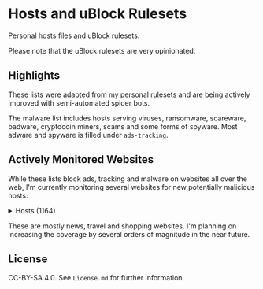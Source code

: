 # Hosts and uBlock Rulesets

Personal hosts files and uBlock rulesets.

Please note that the uBlock rulesets are very opinionated.

## Highlights

These lists were adapted from my personal rulesets and are being actively improved with semi-automated spider bots.

The malware list includes hosts serving viruses, ransomware, scareware, badware, cryptocoin miners, scams and some forms of spyware. Most adware and spyware is filled under `ads-tracking`.

## Actively Monitored Websites

While these lists block ads, tracking and malware on websites all over the web, I'm currently monitoring several websites for new potentially malicious hosts:

<details>
    <summary>Hosts (1164)</summary>

    123contactform.com
    123formbuilder.com
    123milhas.com
    1337x.to
    1password.com
    3blue1brown.com
    500px.com
    707.pt
    9to5mac.com
    aa.com
    aa.net.uk
    aaas.org
    abc.net.au
    abcnews.go.com
    abola.pt
    about.gitlab.com
    about.sourcegraph.com
    abuseipdb.com
    academia.edu
    accessibilityserver.org
    accounts.google.co.uk
    accounts.google.pt
    accounts.youtube.com
    acer.com
    acessibilidade.gov.pt
    acesso.gov.pt
    activobank.pt
    adaway.org
    addons.mozilla.org
    adobe.com
    adyen.com
    aeroflot.ru
    affirm.com
    aidn.jp
    airasia.com
    airbnb.co.uk
    airbnb.com
    airbnb.com.sg
    airbnb.pt
    aircanada.com
    airfrance.fr
    akamai.com
    alaskaair.com
    aldi.co.uk
    aldi.pt
    alexametrics.com
    alienvault.com
    aliexpress.com
    alipay.com
    aljazeera.com
    all-about-photo.com
    allegiantair.com
    allsides.com
    alltrails.com
    allure.com
    altice-empresas.pt
    amadeus.com
    amadeus.net
    amazon.co.jp
    amazon.co.uk
    amazon.com
    amazon.com.br
    amazon.de
    amazon.es
    amazon.fr
    amazon.in
    ambicular.com
    americanairlines.co.uk
    ana.co.jp
    anacom.pt
    anandtech.com
    anchor.fm
    androidauthority.com
    androidpolice.com
    anyvan.com
    apache.org
    apachecon.com
    apai.org.pt
    apple.com
    apps.evozi.com
    appsecvillage.com
    architecturaldigest.com
    archive.org
    arewewebyet.org
    argos.co.uk
    arstechnica.com
    art42.net
    asciinema.org
    asoftmurmur.com
    atlassian.com
    att.com
    audible.co.uk
    audible.com
    audiobooks.co.uk
    audiobooks.com
    autofoco.pt
    aviasales.ru
    aws.amazon.com
    azores.gov.pt
    backblaze.com
    baidu.com
    bbc.co.uk
    bbc.com
    ben-evans.com
    bertrand.pt
    bing.com
    binvis.io
    bit.ly
    bitbucket.org
    bitly.com
    bitwarden.com
    blender.org
    blog.cloudflare.com
    blog.disqus.com
    blog.feedly.com
    blog.golang.org
    blog.google
    blog.moneysavingexpert.com
    blog.mozilla.org
    blog.unmind.com
    blogger.com
    blogspot.com
    bloomandwild.com
    bloomberg.com
    blueapron.com
    bluestacks.com
    bomcondutor.pt
    bonappetit.com
    booking.com
    boots.com
    boston.com
    bostonglobe.com
    bot.land
    brilliant.org
    britishairways.com
    browsealoud.com
    browser-update.org
    browserstack.com
    bsideslisbon.org
    businessinsider.com
    buzzfeed.com
    buzzfeednews.com
    bytecodealliance.org
    cafe24.com
    calendar.google.com
    calzedonia.com
    caniuse.com
    caniuse.rs
    canva.com
    capitaloneshopping.com
    carbon.now.sh
    carbonmade.com
    careers.google.com
    careers.microsoft.com
    cars.com
    cbs.com
    cbsnews.com
    cctv.pt
    cdbaby.com
    cdiscount.com
    censys.io
    cgd.pt
    championat.com
    changelog.com
    cheapoair.com
    cheats.rs
    checkr.com
    chess.com
    chrome.google.com
    cio.com
    clickup.com
    clockify.me
    cloudconvert.com
    cloudflare.com
    cloudflare.design
    cloudinary.com
    cmjornal.pt
    cnbc.com
    cnet.com
    cnn.com
    cntraveler.com
    codacy.com
    code.org
    codewars.com
    cogweb.pt
    cointelegraph.com
    colorbox.io
    commandlinefu.com
    commitstrip.com
    commoncrawl.org
    confraria.ap2si.org
    consumerreports.org
    contacts.google.com
    continente.pt
    cookpad.com
    coursera.org
    courses.edx.org
    covid.randox.com
    cox.com
    crane.aero
    crates.io
    creativecommons.org
    crowdin.com
    crt.sh
    crxcavator.io
    crypto.stanford.edu
    crypto101.io
    cryptohack.org
    cryptopals.com
    cs155.stanford.edu
    csdn.net
    csp-evaluator.withgoogle.com
    cssgridgarden.com
    ctt.pt
    cuf.pt
    curbed.com
    d3js.org
    dagospia.com
    dailymail.co.uk
    dailymotion.com
    dancres.github.io
    danielmiessler.com
    daraz.pk
    daringfireball.net
    darksky.net
    dash.cloudflare.com
    datadoghq.com
    datatracker.ietf.org
    de.foursquare.com
    decathlon.co.uk
    deciem.com
    deepl.com
    defense.gov
    degiro.co.uk
    dehashed.com
    delta.com
    devdocs.io
    developer.android.com
    developer.mozilla.org
    developers.google.com
    developers.googleblog.com
    developers.whatismybrowser.com
    dezeen.com
    dezeenjobs.com
    dgs.pt
    dicionario.priberam.org
    dictionary.com
    digicert.com
    digitalocean.com
    digitaltrends.com
    dilbert.com
    dinheirovivo.pt
    discord.com
    discourse.org
    disqus.com
    dithering.fm
    dmca.com
    dn.pt
    dnsdumpster.com
    dnsleaktest.com
    dnslytics.com
    dnsspy.io
    doaj.org
    doc.rust-lang.org
    docker.com
    docs.google.com
    docs.rs
    docusign.com
    domaintools.com
    doubleclick.net
    doutorfinancas.pt
    download.lineageos.org
    dpreview.com
    draw.io
    dreamhost.com
    drive.google.com
    dropbox.com
    drudgereport.com
    duckduckgo.com
    dxomark.com
    easyeda.com
    easyjet.com
    easylist.to
    ebay.co.uk
    ebay.com
    econlib.org
    economist.com
    ecustomeropinions.com
    edition.cnn.com
    edreams.com
    edx.org
    eff.org
    emailprivacytester.com
    emirates.com
    emma-mattress.co.uk
    emma-sleep.co.uk
    empresashoje.pt
    en.gravatar.com
    en.m.wikipedia.org
    en.wikipedia.org
    engadget.com
    eonenergy.com
    epicurious.com
    eportugal.gov.pt
    eqinvestors.co.uk
    eschersket.ch
    espn.com
    etrade.com
    etsy.com
    europa.eu
    eventbrite.com
    ewg.org
    example.com
    excalidraw.com
    exercism.org
    expedia.com
    expedia.de
    explainshell.com
    exponent.fm
    express.co.uk
    expresso-digital.pt
    expresso.pt
    f-droid.org
    fabricadestartups.com
    facebook.com
    fakespot.com
    fanboy.co.nz
    fandom.com
    farefirst.com
    fasterthanli.me
    fastmail.com
    fbcdn.net
    fca.pt
    fcm.unl.pt
    fct.pt
    fct.unl.pt
    feedly.com
    figma.com
    firefox.com
    fisheyemagazine.fr
    fivethirtyeight.com
    flattr.com
    flexboxfroggy.com
    flickr.com
    flightaware.com
    flightics.com
    flightio.com
    flightradar24.com
    flyfrontier.com
    flypgs.com
    flytap.com
    fnac.pt
    fool.com
    forbes.com
    forestadmin.com
    formstack.com
    forum.xda-developers.com
    forwardemail.net
    foursquare.com
    foxbusiness.com
    foxnews.com
    foxsports.com
    fracz.com
    freedom.press
    freephonenum.com
    freetrade.io
    frida.re
    frontiersin.org
    frutafeia.pt
    fundacao.vodafone.pt
    fundingchoices.google.com
    g2.com
    gatsbyjs.com
    gatsbyjs.org
    gawker.com
    gchq.github.io
    geeksforgeeks.org
    getpostman.com
    getpushmonkey.com
    getweeklyupdate.com
    getzola.org
    gfycat.com
    ghost.org
    giftsear.ch
    gimp.org
    giphy.com
    gist.github.com
    gitbook.com
    gitcdn.xyz
    gitexplorer.com
    github.blog
    github.com
    github.community
    github.io
    gitlab.com
    gitter.im
    gizmodo.com
    glamour.com
    glamour.es
    glassdoor.co.uk
    glassdoor.com
    glazestock.com
    globalfree.net
    globalmediagroup.pt
    globo.com
    go.dev
    goal.com
    godaddy.com
    gofundme.com
    goindigo.in
    golang.org
    goo.gl
    goodreads.com
    google-analytics.com
    google.ca
    google.co.in
    google.co.uk
    google.com
    google.com.hk
    google.cz
    google.ie
    google.pt
    googleadservices.com
    googlepages.com
    googlesyndication.com
    googletagmanager.com
    googleusercontent.com
    googlevideo.com
    gov.uk
    gpathand.nhs.uk
    gq.com
    gqportugal.pt
    grafana.com
    grammarly.com
    grapheneos.org
    graphicsprings.com
    gravatar.com
    greenhouse.io
    gsmarena.com
    gtdfh.branchable.com
    gtdfh.liw.fi
    gtmetrix.com
    guiadooeste.pt
    gulbenkian.pt
    gulfnews.com
    gumtree.com
    gutenberg.org
    haaretz.co.il
    haaretz.com
    hackaday.com
    hackerone.com
    hackerrank.com
    hackertarget.com
    hacks.mozilla.org
    hagglezon.com
    hardenize.com
    haskell.org
    hasura.io
    hcaptcha.com
    hellofresh.co.uk
    help.instagram.com
    help.steampowered.com
    help.twitter.com
    hemingwayapp.com
    herbie.uwplse.org
    hermanmiller.com
    hetzner.com
    hire.google.com
    hl.co.uk
    homeaway.pt
    hosts-file.net
    hotels.com
    howsmyssl.com
    howtogeek.com
    hstspreload.org
    html5box.com
    httpbin.org
    https-rulesets.org
    httpstatuses.com
    httptoolkit.tech
    huffingtonpost.com
    huffpost.com
    humblebundle.com
    hwg.org
    hyperoptic.com
    iberia.com
    icomoon.io
    idealista.pt
    ieftimov.com
    ietf.org
    ifixit.com
    ijg.org
    ikea.com
    imagemagick.org
    imdb.com
    imovirtual.com
    imperial.ac.uk
    in.gov
    indeed.co.uk
    indeed.com
    independent.co.uk
    indiatoday.in
    indiehackers.com
    inquirer.com
    insect.sh
    insightexpressai.com
    instagram.com
    instant.page
    intensedebate.com
    intercom.com
    interviewcake.com
    interviewing.io
    intimissimi.com
    invaluable.com
    investor.vanguard.com
    investors.com
    iobit.com
    iol.pt
    ipfs.io
    ipinfo.io
    ipleak.net
    ipredictive.com
    islington.gov.uk
    isthereanydeal.com
    iwantmyname.com
    iz.ru
    jal.co.jp
    jazzkeys.plan8.co
    jd.com
    jetblue.com
    jetstar.com
    jn.pt
    jobs.nhs.uk
    johnlewis.com
    joindiaspora.com
    joinhoney.com
    joinmastodon.org
    jornaldenegocios.pt
    jrvidal.github.io
    jsfiddle.net
    jsonwebtoken.io
    juntadeandalucia.es
    jvns.ca
    jwt.io
    kaleido.ai
    kayak.com
    kayak.pt
    keybase.io
    keybr.com
    khanacademy.org
    kickstarter.com
    kinja.com
    kitchenstories.com
    kiwi.com
    kiwico.com
    kriesi.at
    krisp.ai
    kuantokusta.pt
    languagetool.org
    latam.com
    latestdeals.co.uk
    latimes.com
    lawsofux.com
    layoutit.com
    learnxinyminutes.com
    leetcode.com
    lennyletter.com
    letras.ulisboa.pt
    lettersofnote.com
    levels.fyi
    lib.rs
    liberapay.com
    libgen.rs
    lichess.org
    lidel.pt
    lidl.co.uk
    lifesavvy.com
    lineageos.org
    linear.app
    linkedin.com
    linkfire.com
    live.com
    lnk.to
    lobste.rs
    logitech.com
    lufthansa.com
    lusa.pt
    lwn.net
    m.activobank.pt
    m.facebook.com
    m.google.com
    m.olx.pt
    m.youtube.com
    macbooster.net
    macromedia.com
    magnumphotos.com
    mail.google.com
    mail.yandex.ru
    mailchimp.com
    mailgun.com
    mailinator.com
    maisfutebol.iol.pt
    malwarebytes.com
    malwaredomainlist.com
    manning.com
    maps.google.com
    maps.google.pt
    maps.windows.com
    marketingreportoptout.visa.com
    maruedr.com
    marugroup.net
    marumatchbox.com
    mashable.com
    mastercard.co.uk
    mastercard.com
    mastercard.pt
    matrix.org
    mattermost.com
    mattpalm.com
    mawdoo3.com
    mayoclinic.org
    mbasic.facebook.com
    mbway.pt
    mediawiki.org
    medicina.ulisboa.pt
    medium.com
    meet.jit.si
    meetup.com
    mendeley.com
    meo.pt
    merriam-webster.com
    meta.wikimedia.org
    metacafe.com
    metrolisboa.pt
    mic.com
    michael-noll.com
    microsoft.com
    microsoftonline.com
    migueldemoura.com
    miguelmoura.com
    miro.com
    mirror.co.uk
    mises.org
    mlive.com
    mobile.twitter.com
    modsecurity.org
    moey.pt
    momentjs.com
    momondo.co.uk
    momondo.com
    momondo.pt
    money.co.uk
    moneyfarm.com
    moneysavingexpert.com
    monkeyuser.com
    monster.com
    montepio.org
    monzo.com
    moss.garden
    motionbox.io
    mozilla.org
    mr-blue.com
    msn.com
    mullvad.net
    musclewiki.com
    myshopify.com
    n-gate.com
    namesilo.com
    nationalreview.com
    nature.com
    nautil.us
    naver.com
    nbc.com
    nbcnews.com
    ncbi.nlm.nih.gov
    ndclondon.com
    nejm.org
    nestle.com
    netflix.com
    netflix.de
    netlify.com
    news.ycombinator.com
    newyorker.com
    nhs.uk
    nih.gov
    nj.com
    njal.la
    nobelprize.org
    notebookchat.com
    notebookcheck.com
    notebookcheck.net
    noticiasaominuto.com
    npr.org
    nunomoura.com
    nutrimento.pt
    nyaa.si
    nydailynews.com
    nymag.com
    nypost.com
    nytimes.com
    oaknorth.co.uk
    oaknorth.com
    observador.pt
    observatory.mozilla.org
    octopus.energy
    oculus.com
    office.com
    office365.com
    ohdear.app
    ohdearapp.com
    okezone.com
    olx.pt
    oneplus.com
    onetravel.com
    open.spotify.com
    openai.com
    opengapps.org
    openlibrary.org
    openrent.co.uk
    openstack.org
    openstreetmap.org
    opentable.com
    openvim.com
    openweathermap.org
    openweb.com
    openwrt.org
    opinionstage.com
    oracle.com
    orbitz.com
    ordemdospsicologos.pt
    otempo.pt
    otx.alienvault.com
    outlook.live.com
    overleaf.com
    owm.io
    oxide.computer
    pa.gov
    pactor.pt
    pages.github.com
    panda.tv
    patreon.com
    pay.google.com
    paypal.com
    payscale.com
    pcdiga.com
    peeringdb.com
    peppercarrot.com
    petapixel.com
    pewinternet.org
    pewresearch.org
    pexels.com
    pgl.yoyo.org
    photopea.com
    photos.google.com
    pi-hole.net
    picsum.photos
    pingodoce.pt
    pinterest.com
    pinterest.pt
    pitchfork.com
    pixabay.com
    pixeldungeon.fandom.com
    placeholder.com
    plainenglish.co.uk
    play.golang.org
    play.rust-lang.org
    plos.org
    plus.google.com
    poeditor.com
    pole-emploi.fr
    politico.com
    portal.azores.gov.pt
    portaldasfinancas.gov.pt
    portswigger.net
    portugal.gov.pt
    positivessl.com
    possiblerust.com
    post-gazette.com
    postman.com
    postmarkapp.com
    pplware.sapo.pt
    practical-go-lessons.com
    premierleague.com
    privacyshield.gov
    privacytools.io
    privatebin.net
    privateinternetaccess.com
    probely.com
    producthunt.com
    profiler.firefox.com
    projectifi.io
    promotorres.pt
    propublica.org
    protonmail.com
    prowritingaid.com
    prozis.com
    pscp.tv
    pt.godaddy.com
    pt.indeed.com
    pt.m.wikipedia.org
    public.com
    publiccom
    publico.pt
    pubmed.ncbi.nlm.nih.gov
    qatarairways.com
    qq.com
    queryfeed.net
    quizlet.com
    quora.com
    rainbowhunt.me
    raspberrypi.org
    realfavicongenerator.net
    reberhardt.com
    recurse.com
    reddit.com
    rede-expressos.pt
    redhat.com
    refirmlabs.com
    regex101.com
    remax.pt
    remove.bg
    replit.com
    researchgate.net
    rethink.org
    reuters.com
    reviewgeek.com
    revolut.com
    rfc.fyi
    rightmove.co.uk
    robinhood.com
    rogerebert.com
    royallondon.com
    royalsociety.org
    royalsocietypublishing.org
    rsaltsjt.com
    rtp.pt
    rust-analyzer.github.io
    rust-fuzz.github.io
    rust-lang.org
    rust-unofficial.github.io
    rust.godbolt.org
    ryanair.com
    s7.ru
    salon.com
    sapo.pt
    saudecuf.pt
    sbf5.com
    scholar.google.co.uk
    scholar.google.com
    scholar.google.pt
    sci-bay.org
    sci-hub.do
    science.org
    sciencedirect.com
    sciencemag.org
    scientificamerican.com
    scotiabank.com
    sdpnoticias.com
    searchcode.com
    secure.vanguardinvestor.co.uk
    securityheaders.com
    securitytrails.com
    securityunlockedpodcast.com
    seekingalpha.com
    seg-social.pt
    self.com
    send.vis.ee
    sendgrid.com
    shadow.tech
    shellcheck.net
    shl.com
    shodan.io
    sibs.com
    signal.org
    siteground.com
    skechers.com
    sketch.com
    sketchfab.com
    skiplagged.com
    skype.com
    skyscanner.com
    skyscanner.es
    skyscanner.it
    skyscanner.net
    skyscanner.pt
    skyscanner.ru
    skysports.com
    slack.com
    slate.com
    sleep.urbandroid.org
    slideshare.net
    sling.is
    smbc-comics.com
    smsreceivefree.com
    snowfl.com
    sns.gov.pt
    snusbase.com
    snyk.io
    soerad.com
    sohu.com
    solidpop.com
    sonarcloud.io
    soundcloud.com
    sourceforge.net
    sourcegraph.com
    southwest.com
    spareroom.co.uk
    speedtest.net
    spirit.com
    splitwise.com
    spot.im
    spotahome.com
    spotify.com
    squareup.com
    squoosh.app
    ssllabs.com
    stackoverflow.com
    standard.co.uk
    stanford.edu
    startpage.com
    startribune.com
    store.steampowered.com
    storycreatorapp.com
    stratechery.com
    streamlit.io
    stripe.com
    stumbleupon.com
    support.google.com
    support.mozilla.org
    support.signal.org
    support.steampowered.com
    swimlanes.io
    swtch.com
    symbolab.com
    symcb.com
    t.co
    tableplus.com
    tailscale.com
    taobao.com
    tarsnap.com
    tax.service.gov.uk
    taxscouts.com
    teachyourselfcs.com
    teamflowhq.com
    teams.microsoft.com
    techbargains.com
    techcrunch.com
    technologyreview.com
    teenvogue.com
    telegraph.co.uk
    telephony.goog
    temp-mail.org
    tempo.co
    tempo.sapo.pt
    termux.org
    tesco.com
    tesla.com
    testingforall.org
    texthelp.com
    textslashplain.com
    thameswater.co.uk
    the-eye.eu
    theatlantic.com
    theblaze.com
    thecyberwire.com
    thedailybeast.com
    thedailywtf.com
    theguardian.com
    theintercept.com
    them.us
    themarker.com
    theoatmeal.com
    theonion.com
    thepiratebay.org
    theregister.co.uk
    theregister.com
    thesalarycalculator.co.uk
    thesaurus.com
    thesun.co.uk
    thetimes.co.uk
    theverge.com
    theweather.com
    thewirecutter.com
    thinkwithgoogle.com
    this-week-in-rust.org
    tiempo.com
    tiffosi.com
    tiktok.com
    timberland.co.uk
    timberland.pt
    time.com
    timeout.com
    timeout.pt
    tineye.com
    tio.run
    tiqcdn.com
    tldr.ostera.io
    tmall.com
    tmz.com
    tomsguide.com
    tomshardware.com
    topjohnwu.github.io
    touchpianist.com
    tour.golang.org
    tourofrust.com
    trading212.com
    tranco-list.eu
    transferwise.jobs
    transifex.com
    translate.google.com
    travelandleisure.com
    travelocity.com
    traveloka.com
    travelzoo.com
    trello.com
    tribunnews.com
    tripadvisor.co.uk
    tripadvisor.com
    tripadvisor.pt
    tripit.com
    triplebyte.com
    tropicalprice.com
    troyhunt.com
    tsf.pt
    tumblr.com
    turkishairlines.com
    turnitin.com
    tvi24.iol.pt
    twilio.com
    twitch.tv
    twitter.com
    twrp.me
    typelit.io
    ual.com
    udemy.com
    uevora.pt
    ui.com
    uk.camelcamelcamel.com
    uk.indeed.com
    ukmeds.co.uk
    uky.edu
    ulisboa.pt
    uminho.pt
    underdog.io
    undraw.co
    uniplaces.com
    united.com
    unmind.com
    unsplash.com
    urbandictionary.com
    urbandictionary.store
    us.etrade.com
    usa.visa.com
    usanetwork.com
    usatoday.com
    usmagazine.com
    usnews.com
    uxchecklist.github.io
    vale.com
    vanguard.com
    vanguardinvestor.co.uk
    vanityfair.com
    vectorlogo.zone
    vice.com
    videoshub.com
    viewdns.info
    vilanova.com
    vim-adventures.com
    vim.so
    vimeo.com
    virginmedia.com
    virustotal.com
    visa.co.uk
    visa.com
    visa.pt
    vk.com
    vodafone.pt
    voeazul.com.br
    voegol.com.br
    vogue.com
    vogue.es
    volaris.com
    vox.com
    vseigru.net
    vueling.com
    vulnerable.af
    vultr.com
    w3.org
    waitrose.com
    wallet.google.com
    washingtonexaminer.com
    washingtonpost.com
    wassenaar.org
    wasteapp.pt
    watchtower.1password.com
    wattpad.com
    wave.webaim.org
    wayfair.co.uk
    weather.gov
    weatherspark.com
    weawow.com
    web.archive.org
    web.facebook.com
    web.stanford.edu
    web.whatsapp.com
    webaim.org
    webflow.com
    webglearth.com
    webhint.io
    webmd.com
    weibo.com
    wetransfer.com
    whatismybrowser.com
    whatismyip.com
    whatismyipaddress.com
    whatsapp.com
    whatsinthebox.tv
    which.co.uk
    whitehouse.gov
    whoer.net
    whois.domaintools.com
    wigle.net
    wiki.alopex.li
    wikibuy.com
    wikihow.com
    wikipedia.org
    windowsupdate.com
    wired.com
    wireguard.com
    wise.com
    wix.com
    wizardzines.com
    wizzair.com
    wook.pt
    wordpress.com
    wordpress.org
    workable.com
    wormhole.app
    worten.pt
    wsj.com
    wufoo.com
    xda-developers.com
    xinhuanet.com
    xkcd.com
    yahoo.co.jp
    yahoo.com
    yandex.ru
    yatra.com
    yoast.com
    youinvest.co.uk
    youtu.be
    youtube.com
    ytimg.com
    yves-rocher.be
    yves-rocher.pt
    yvesrocherusa.com
    zara.com
    zdnet.com
    zen.co.uk
    zhanqi.tv
    zomato.com
    zoom.us
    zoopla.co.uk
    zscaler.com
</details>

These are mostly news, travel and shopping websites. I'm planning on increasing the coverage by several orders of magnitude in the near future.

## License

CC-BY-SA 4.0. See `License.md` for further information.
